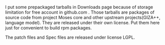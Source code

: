 I put some prepackaged tarballs in Downloads page because of storage limitation for free account in github.com . Those tarballs are packages of source code from project Moses core and other upstream projects(GIZA++, language model). They are released under their own license. Put them here just for convenient to build rpm packages.

The patch files and Spec files are released under license LGPL.